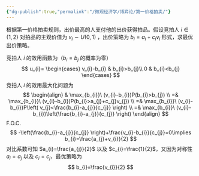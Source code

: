 ```yaml
---
{"dg-publish":true,"permalink":"/微观经济学/博弈论/第一价格拍卖/"}
---
```


根据第一价格拍卖规则，出价最高的人支付他的出价获得拍品。假设竞拍人 $i\in \{ 1,2 \}$ 对拍品的主观价值为 $v_{i}\sim U(0,1)$ ，出价策略为 $b_{i}=a_{i}+c_{i}v_{i}$ 形式，求最优出价策略。

竞拍人 $i$ 的效用函数为（$b_{i}=b_{j}$ 的概率为零）
$$
u_{i}=
\begin{cases}
v_{i}-b_{i}  & b_{i}>b_{j}\\
0 & b_{i}<b_{j}
\end{cases}
$$
竞拍人 $i$ 的效用最大化问题为
$$
\begin{align}
& \max_{b_{i}}\ (v_{i}-b_{i})P(b_{i}>b_{j}) \\
=& \max_{b_{i}}\ (v_{i}-b_{i})P(b_{i}>a_{j}+c_{j}v_{j}) \\
=& \max_{b_{i}}\ (v_{i}-b_{i})P\left( v_{j}<\frac{b_{i}-a_{j}}{c_{j}} \right) \\
=& \max_{b_{i}}\ (v_{i}-b_{i})\left(\frac{b_{i}-a_{j}}{c_{j}} \right)
\end{align}
$$
F.O.C.
$$
-\left(\frac{b_{i}-a_{j}}{c_{j}} \right)+\frac{v_{i}-b_{i}}{c_{j}}=0\implies b_{i}=\frac{a_{j}+v_{i}}{2}
$$
对比系数可知 $a_{i}=\frac{a_{j}}{2}$ 以及 $c_{i}=\frac{1}{2}$，又因为对称性 $a_{i}=a_{j}$ 以及 $c_{i}=c_{j}$，最优策略为
$$
b_{i}=\frac{v_{i}}{2}
$$
